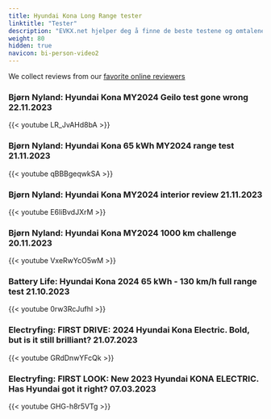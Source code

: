 ```yaml
---
title: Hyundai Kona Long Range tester
linktitle: "Tester"
description: "EVKX.net hjelper deg å finne de beste testene og omtalene av denne modellen. "
weight: 80
hidden: true
navicon: bi-person-video2
---
```

We collect reviews from our [favorite online reviewers](/guides/evreviewers/)

### Bjørn Nyland: Hyundai Kona MY2024 Geilo test gone wrong 22.11.2023

{{< youtube LR_JvAHd8bA >}}

### Bjørn Nyland: Hyundai Kona 65 kWh MY2024 range test 21.11.2023

{{< youtube qBBBgeqwkSA >}}

### Bjørn Nyland: Hyundai Kona MY2024 interior review 21.11.2023

{{< youtube E6liBvdJXrM >}}

### Bjørn Nyland: Hyundai Kona MY2024 1000 km challenge 20.11.2023

{{< youtube VxeRwYcO5wM >}}

### Battery Life: Hyundai Kona 2024 65 kWh - 130 km/h full range test 21.10.2023

{{< youtube 0rw3RcJufhI >}}

### Electryfing: FIRST DRIVE: 2024 Hyundai Kona Electric. Bold, but is it still brilliant? 21.07.2023

{{< youtube GRdDnwYFcQk >}}

### Electryfing: FIRST LOOK: New 2023 Hyundai KONA ELECTRIC. Has Hyundai got it right? 07.03.2023

{{< youtube GHG-h8r5VTg >}}

